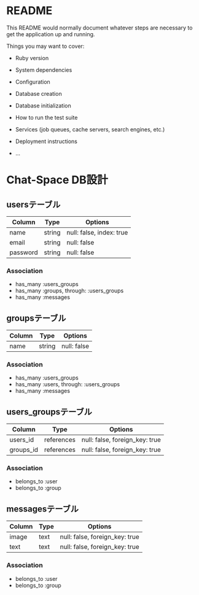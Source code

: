 # README

This README would normally document whatever steps are necessary to get the
application up and running.

Things you may want to cover:

* Ruby version

* System dependencies

* Configuration

* Database creation

* Database initialization

* How to run the test suite

* Services (job queues, cache servers, search engines, etc.)

* Deployment instructions

* ...
# Chat-Space DB設計
## usersテーブル
|Column|Type|Options|
|------|----|-------|
|name|string|null: false, index: true|
|email|string|null: false|
|password|string|null: false|
### Association
- has_many :users_groups
- has_many  :groups,  through:  :users_groups
- has_many :messages


## groupsテーブル
|Column|Type|Options|
|------|----|-------|
|name|string|null: false|
### Association
- has_many :users_groups
- has_many :users,  through:  :users_groups
- has_many :messages

## users_groupsテーブル
|Column|Type|Options|
|------|----|-------|
|users_id|references|null: false, foreign_key: true|
|groups_id|references|null: false, foreign_key: true|
### Association
- belongs_to :user
- belongs_to :group

## messagesテーブル
|Column|Type|Options|
|------|----|-------|
|image|text|null: false, foreign_key: true|
|text|text|null: false, foreign_key: true|
### Association
- belongs_to :user
- belongs_to :group